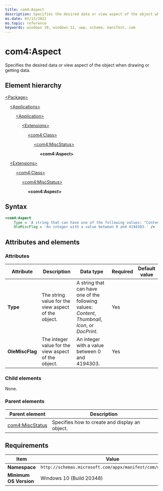 ```yaml
---
title: com4:Aspect
description: Specifies the desired data or view aspect of the object when drawing or getting data. (com4:Aspect)
ms.date: 03/13/2022
ms.topic: reference
keywords: windows 10, windows 11, uwp, schema, manifest, com
---
```


# com4:Aspect

Specifies the desired data or view aspect of the object when drawing or getting data.

## Element hierarchy

[\<Package\>](element-package.md)

&nbsp;&nbsp;&nbsp;&nbsp;[\<Applications\>](element-applications.md)

&nbsp;&nbsp;&nbsp;&nbsp; &nbsp;&nbsp;&nbsp;&nbsp;[\<Application\>](element-application.md)

&nbsp;&nbsp;&nbsp;&nbsp; &nbsp;&nbsp;&nbsp;&nbsp; &nbsp;&nbsp;&nbsp;&nbsp;[\<Extensions\>](element-1-extensions.md)

&nbsp;&nbsp;&nbsp;&nbsp; &nbsp;&nbsp;&nbsp;&nbsp; &nbsp;&nbsp;&nbsp;&nbsp; &nbsp;&nbsp;&nbsp;&nbsp;[\<com4:Class\>](element-com4-class.md)

&nbsp;&nbsp;&nbsp;&nbsp; &nbsp;&nbsp;&nbsp;&nbsp; &nbsp;&nbsp;&nbsp;&nbsp; &nbsp;&nbsp;&nbsp;&nbsp; &nbsp;&nbsp;&nbsp;&nbsp;[\<com4:MiscStatus\>](element-com4-miscstatus.md)

&nbsp;&nbsp;&nbsp;&nbsp; &nbsp;&nbsp;&nbsp;&nbsp; &nbsp;&nbsp;&nbsp;&nbsp; &nbsp;&nbsp;&nbsp;&nbsp; &nbsp;&nbsp;&nbsp;&nbsp; &nbsp;&nbsp;&nbsp;&nbsp;**\<com4:Aspect\>**

&nbsp;&nbsp;&nbsp;&nbsp;[\<Extensions\>](element-1-extensions.md)

&nbsp;&nbsp;&nbsp;&nbsp; &nbsp;&nbsp;&nbsp;&nbsp;[\<com4:Class\>](element-com4-class.md)

&nbsp;&nbsp;&nbsp;&nbsp; &nbsp;&nbsp;&nbsp;&nbsp; &nbsp;&nbsp;&nbsp;&nbsp;[\<com4:MiscStatus\>](element-com4-miscstatus.md)

&nbsp;&nbsp;&nbsp;&nbsp; &nbsp;&nbsp;&nbsp;&nbsp; &nbsp;&nbsp;&nbsp;&nbsp; &nbsp;&nbsp;&nbsp;&nbsp;**\<com4:Aspect\>**

## Syntax

```xml
<com4:Aspect
    Type = 'A string that can have one of the following values: "Content", "Thumbnail", "Icon", or "DocPrint".'
    OleMiscFlag = 'An integer with a value between 0 and 4194303.' />
```

## Attributes and elements

### Attributes

| Attribute | Description | Data type | Required | Default value |
|-|-|-|-|-|
| **Type** | The string value for the view aspect of the object. | A string that can have one of the following values: *Content*, *Thumbnail*, *Icon*, or *DocPrint*. | Yes |  |
| **OleMiscFlag** | The integer value for the view aspect of the object. | An integer with a value between 0 and 4194303. | Yes |  |

### Child elements

None.

### Parent elements

| Parent element | Description |
|-|-|
| [com4:MiscStatus](element-com4-miscstatus.md) | Specifies how to create and display an object. |

## Requirements

| Item | Value |
|--|--|
| **Namespace** | `http://schemas.microsoft.com/appx/manifest/com/windows10/4` |
| **Minimum OS Version** | Windows 10 (Build 20348) |
